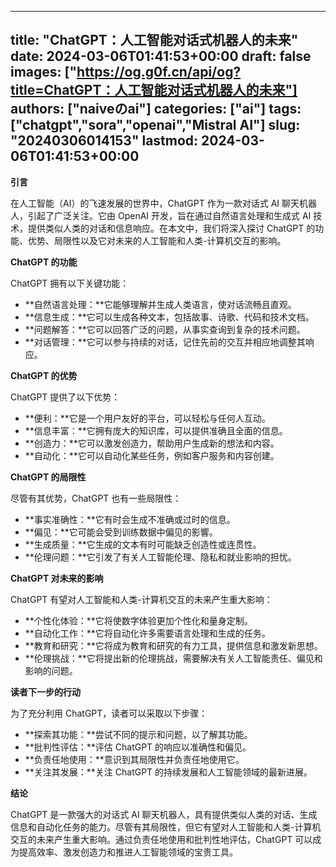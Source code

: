 
---
title: "ChatGPT：人工智能对话式机器人的未来"
date: 2024-03-06T01:41:53+00:00
draft: false
images: ["https://og.g0f.cn/api/og?title=ChatGPT：人工智能对话式机器人的未来"]
authors: ["naiveのai"]
categories: ["ai"]
tags: ["chatgpt","sora","openai","Mistral AI"]
slug: "20240306014153"
lastmod: 2024-03-06T01:41:53+00:00
---
**引言**

在人工智能（AI）的飞速发展的世界中，ChatGPT 作为一款对话式 AI 聊天机器人，引起了广泛关注。它由 OpenAI 开发，旨在通过自然语言处理和生成式 AI 技术，提供类似人类的对话和信息响应。在本文中，我们将深入探讨 ChatGPT 的功能、优势、局限性以及它对未来的人工智能和人类-计算机交互的影响。

**ChatGPT 的功能**

ChatGPT 拥有以下关键功能：

- **自然语言处理：**它能够理解并生成人类语言，使对话流畅且直观。
- **信息生成：**它可以生成各种文本，包括故事、诗歌、代码和技术文档。
- **问题解答：**它可以回答广泛的问题，从事实查询到复杂的技术问题。
- **对话管理：**它可以参与持续的对话，记住先前的交互并相应地调整其响应。

**ChatGPT 的优势**

ChatGPT 提供了以下优势：

- **便利：**它是一个用户友好的平台，可以轻松与任何人互动。
- **信息丰富：**它拥有庞大的知识库，可以提供准确且全面的信息。
- **创造力：**它可以激发创造力，帮助用户生成新的想法和内容。
- **自动化：**它可以自动化某些任务，例如客户服务和内容创建。

**ChatGPT 的局限性**

尽管有其优势，ChatGPT 也有一些局限性：

- **事实准确性：**它有时会生成不准确或过时的信息。
- **偏见：**它可能会受到训练数据中偏见的影響。
- **生成质量：**它生成的文本有时可能缺乏创造性或连贯性。
- **伦理问题：**它引发了有关人工智能伦理、隐私和就业影响的担忧。

**ChatGPT 对未来的影响**

ChatGPT 有望对人工智能和人类-计算机交互的未来产生重大影响：

- **个性化体验：**它将使数字体验更加个性化和量身定制。
- **自动化工作：**它将自动化许多需要语言处理和生成的任务。
- **教育和研究：**它将成为教育和研究的有力工具，提供信息和激发新思想。
- **伦理挑战：**它将提出新的伦理挑战，需要解决有关人工智能责任、偏见和影响的问题。

**读者下一步的行动**

为了充分利用 ChatGPT，读者可以采取以下步骤：

- **探索其功能：**尝试不同的提示和问题，以了解其功能。
- **批判性评估：**评估 ChatGPT 的响应以准确性和偏见。
- **负责任地使用：**意识到其局限性并负责任地使用它。
- **关注其发展：**关注 ChatGPT 的持续发展和人工智能领域的最新进展。

**结论**

ChatGPT 是一款强大的对话式 AI 聊天机器人，具有提供类似人类的对话、生成信息和自动化任务的能力。尽管有其局限性，但它有望对人工智能和人类-计算机交互的未来产生重大影响。通过负责任地使用和批判性地评估，ChatGPT 可以成为提高效率、激发创造力和推进人工智能领域的宝贵工具。